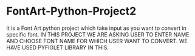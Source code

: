 # FontArt-Python-Project2
It is a Font Art python project which take input as you want to convert in specific font.
IN THIS PROJECT WE ARE ASKING USER TO ENTER NAME AND CHOOSE FONT NAME FOR WHICH USER WANT TO CONVERT.
WE HAVE USED PYFIGLET LIBRARY IN THIS.
